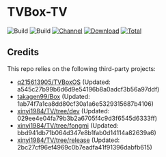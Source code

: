 # TVBox-TV

![Build](https://shields.io/github/actions/workflow/status/xinyi1984/TVBox-TV/TV.yml?branch=master&logo=github&label=Build)
![Build](https://shields.io/github/actions/workflow/status/xinyi1984/TVBox-TV/TVBox.yml?branch=master&logo=github&label=Build)
[![Channel](https://img.shields.io/badge/Follow-Telegram-blue.svg?logo=telegram)](https://t.me/klbot)
[![Download](https://img.shields.io/github/v/release/xinyi1984/TVBox-TV?color=orange&logoColor=orange&label=Download&logo=DocuSign)](https://github.com/xinyi1984/TVBox-TV/releases/latest) 
[![Total](https://shields.io/github/downloads/xinyi1984/TVBox-TV/total?logo=Bookmeter&label=Counts&logoColor=yellow&color=yellow)](https://github.com/xinyi1984/TVBox-TV/releases)

## Credits
This repo relies on the following third-party projects:
- [q215613905/TVBoxOS](https://github.com/q215613905/TVBoxOS) (Updated: a545c27b99b6d6d9e54196b8a0adcf3b56a97ddf)
- [takagen99/Box](https://github.com/takagen99/Box) (Updated: 1ab74f7a1ca8dd80cf30a1a6e5329315687b4106)
- [xinyi1984/TV/tree/dev](https://github.com/xinyi1984/TV/tree/dev) (Updated: 029ee4e04fa79b3b2a6705f4c9d3f6545d6333ff)
- [xinyi1984/TV/tree/fongmi](https://github.com/xinyi1984/TV/tree/fongmi) (Updated: bbd941db71b064d347e8b1fab0d14114a82639a6)
- [xinyi1984/TV/tree/release](https://github.com/xinyi1984/TV/tree/release) (Updated: 2bc27cf96ef4969c0b7eadfa41f91396dabfb615)
